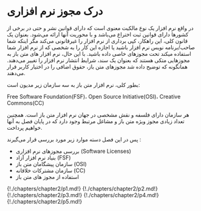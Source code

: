 # درک مجوز نرم افزاری

در واقع نرم افزار یک نوع مالکیت معنوی است که دارای قوانین نشر و حتی در برخی از کشورها دارای قوانین ثبت اختراع می‌باشد و با محوریت آنها ارائه می‌شود. بعنوان یک قانون کلی، این راهکار، کپی برداری از نرم افزار را غیرقانونی می‌کند مگر اینکه شما صاحب/برنامه نویس نرم افزار باشید یا اجازه این کار را به شخصی که از نرم افزار شما استفاده میکند تحت مجوزهای خاصی داده باشید. با این حال، نرم افزار های متن باز به مجوزهایی متکی هستند که بعنوان یک سند، شرایط انتشار نرم افزار را تغییر می‌دهند. همانگونه که توضیح داده شد مجوزهای متن باز، حقوق اضافی را در اختیار کاربر قرار می‌دهند.

بطور کلی، نرم افزار متن باز به سه سازمان زیر مدیون است:

<div dir="ltr">Free Software Foundation(FSF)،‌ Open Source Initiative(OSI)، Creative Commons(CC)</div>

هر سازمان دارای فلسفه و نقش مشخصی در جهان نرم افزار متن باز است. همچنین تعداد زیادی مجوز ویژه متن باز و مشاغل مرتبط وجود دارد که در پایان فصل به آنها خواهیم پرداخت.

پس در این فصل دسته موارد زیر مورد بررسی قرار می‌گیرند :

* بررسی مجوزهای نرم افزاری (Software Licenses)
* بنیاد نرم افزار آزاد (FSF)
* سازمان پیشگامان متن باز (OSI)
* سازمان مشترکات خلاقانه (CC)
* استفاده از مجوز های متن باز


{!./chapters/chapter2/p1.md!}
{!./chapters/chapter2/p2.md!}
{!./chapters/chapter2/p3.md!}
{!./chapters/chapter2/p4.md!}
{!./chapters/chapter2/p5.md!}

